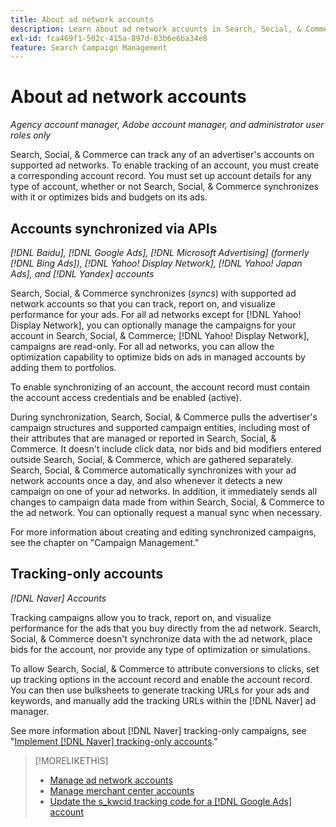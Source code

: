 ```yaml
---
title: About ad network accounts
description: Learn about ad network accounts in Search, Social, & Commerce.
exl-id: fca469f1-502c-415a-897d-03b6e6ba34e8
feature: Search Campaign Management
---
```

# About ad network accounts

*Agency account manager, Adobe account manager, and administrator user roles only*

Search, Social, & Commerce can track any of an advertiser's accounts on supported ad networks. To enable tracking of an account, you must create a corresponding account record. You must set up account details for any type of account, whether or not Search, Social, & Commerce synchronizes with it or optimizes bids and budgets on its ads.

## Accounts synchronized via APIs

*[!DNL Baidu], [!DNL Google Ads], [!DNL Microsoft Advertising] (formerly [!DNL Bing Ads]), [!DNL Yahoo! Display Network], [!DNL Yahoo! Japan Ads], and [!DNL Yandex] accounts*

Search, Social, & Commerce synchronizes (*syncs*) with supported ad network accounts so that you can track, report on, and visualize performance for your ads. For all ad networks except for [!DNL Yahoo! Display Network], you can optionally manage the campaigns for your account in Search, Social, & Commerce; [!DNL Yahoo! Display Network], campaigns are read-only. For all ad networks, you can allow the optimization capability to optimize bids on ads in managed accounts by adding them to portfolios.

To enable synchronizing of an account, the account record must contain the account access credentials and be enabled (active).

During synchronization, Search, Social, & Commerce pulls the advertiser's campaign structures and supported campaign entities, including most of their attributes that are managed or reported in Search, Social, & Commerce. It doesn't include click data, nor bids and bid modifiers entered outside Search, Social, & Commerce, which are gathered separately. Search, Social, & Commerce automatically synchronizes with your ad network accounts once a day, and also whenever it detects a new campaign on one of your ad networks. In addition, it immediately sends all changes to campaign data made from within Search, Social, & Commerce to the ad network. You can optionally request a manual sync when necessary.

For more information about creating and editing synchronized campaigns, see the chapter on "Campaign Management."

## Tracking-only accounts

*[!DNL Naver] Accounts*

Tracking campaigns allow you to track, report on, and visualize performance for the ads that you buy directly from the ad network. Search, Social, & Commerce doesn't synchronize data with the ad network, place bids for the account, nor provide any type of optimization or simulations.

To allow Search, Social, & Commerce to attribute conversions to clicks, set up tracking options in the account record and enable the account record. You can then use bulksheets to generate tracking URLs for your ads and keywords, and manually add the tracking URLs within the [!DNL Naver] ad manager.

See more information about [!DNL Naver] tracking-only campaigns, see "[Implement [!DNL Naver] tracking-only accounts](/help/search-social-commerce/campaign-management/naver-tracking-only-account-implement.md)."

>[!MORELIKETHIS]
>
>* [Manage ad network accounts](ad-network-account-manage.md)
>* [Manage merchant center accounts](merchant-account-manage.md)
>* [Update the s\_kwcid tracking code for a [!DNL Google Ads] account](update-skwcid-google.md)
